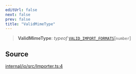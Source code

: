 ```yaml
---
editUrl: false
next: false
prev: false
title: "ValidMimeType"
---
```


> **ValidMimeType**: *typeof* [`VALID_IMPORT_FORMATS`](../variables/VALID_IMPORT_FORMATS.md)\[`number`\]

## Source

[internal/io/src/Importer.ts:4](https://github.com/nodenogg-in/alpha-p2p/blob/d78065f/internal/io/src/Importer.ts#L4)
